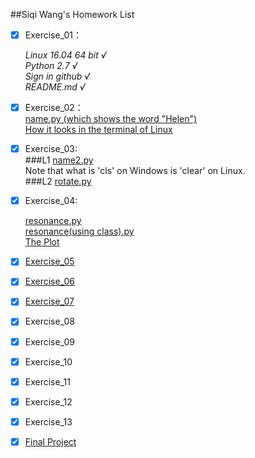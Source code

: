 ##Siqi Wang's Homework List

- [x] Exercise_01：

    *Linux 16.04 64 bit        √*    
    *Python 2.7                √*   
    *Sign in github            √*   
    *README.md                 √*  



- [x] Exercise_02：  
[name.py   (which shows the word "Helen")](https://github.com/wangsiqihelen/computationalphysics_N2013301040002/blob/master/name.py)   
[How it looks in the terminal of Linux](https://github.com/wangsiqihelen/computationalphysics_N2013301040002/blob/master/name.png)  



- [x] Exercise_03:  
###L1
[name2.py](https://github.com/wangsiqihelen/computationalphysics_N2013301040002/blob/master/name2.py)  
Note that what is 'cls' on Windows is 'clear' on Linux.  
###L2
[rotate.py](https://github.com/wangsiqihelen/computationalphysics_N2013301040002/blob/master/rotate.py)  




- [x] Exercise_04:  

    [resonance.py](https://github.com/wangsiqihelen/computationalphysics_N2013301040002/blob/master/resonance.py)  
    [resonance(using class).py](https://github.com/wangsiqihelen/computationalphysics_N2013301040002/blob/master/resonance(using%20class).py)  
    [The Plot](https://github.com/wangsiqihelen/computationalphysics_N2013301040002/blob/master/figure_1.png)  



- [x] [Exercise_05](https://github.com/wangsiqihelen/computationalphysics_N2013301040002/blob/master/Exercise_05-Problem-2.6/Exercise%205.md)

- [x] [Exercise_06](https://github.com/wangsiqihelen/computationalphysics_N2013301040002/tree/master/Exercise_06-Problem-2.10)

- [x] [Exercise_07](https://github.com/wangsiqihelen/computationalphysics_N2013301040002/tree/master/Exercise_07-Problem-3.12-3.13-3.14)

- [x] Exercise_08

- [x] Exercise_09

- [x] Exercise_10

- [x] Exercise_11

- [x] Exercise_12

- [x] Exercise_13

- [x] [Final Project](https://github.com/wangsiqihelen/computationalphysics_N2013301040002/tree/master/Final%20Project)
